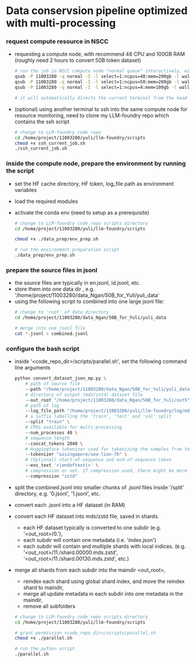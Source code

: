 # Data conservsion pipeline optimized with multi-processing

### request compute resource in NSCC
- requesting a compute node, with recommend 48 CPU and 100GB RAM (roughly need 2 hours to convert 50B token dataset)
    ```bash
    # run the job in NSCC compute node "normal queue" interactively, without specifying the script upfront
    qsub -P 11003280 -q normal -I -l select=1:ncpus=48:mem=200gb -l walltime=12:00:00
    qsub -P 11003280 -q normal -I -l select=1:ncpus=50:mem=200gb -l walltime=4:00:00
    qsub -P 11003280 -q normal -I -l select=1:ncpus=4:mem=100gb -l walltime=10:00:00

    # it will automatically directs the current terminal from the head node to the compute node
    ```
- (optional) using another terminal to ssh into the same compute node for resource monitoring, need to clone my LLM-foundry repo which contains the ssh script
    ```bash
    # change to LLM-foundry code repo
    cd /home/project/11003280/yuli/llm-foundry/scripts
    chmod +x ssh_current_job.sh
    ./ssh_current_job.sh
    ```

### inside the compute node, prepare the environment by running the script
- set the HF cache directory, HF token, log_file path as environment variables
- load the required modules
- activate the conda env (need to setup as a prerequisite)

    ```bash
    # change to LLM-foundry code repo scripts directory
    cd /home/project/11003280/yuli/llm-foundry/scripts

    chmod +x ./data_prep/env_prep.sh

    # run the environment preparation script
    ./data_prep/env_prep.sh
    ```

### prepare the source files in jsonl
- the source files are typically in en.jsonl, id.jsonl, etc.
- store them into one data dir <root>, e.g. '/home/project/11003280/data_Ngan/50B_for_Yuli/yuli_data'
- using the following script to combined into one large jsonl file:
    ```bash
    # change to 'root' of data directory
    cd /home/project/11003280/data_Ngan/50B_for_Yuli/yuli_data

    # merge into one jsonl file
    cat *.jsonl > combined.jsonl
    ```

### configure the bash script
- inside '<code_repo_dir>/scripts/parallel.sh', set the following command line arguments
    ```bash
    python convert_dataset_json_mp.py \
        # path of source file
        --path "/home/project/11003280/data_Ngan/50B_for_Yuli/yuli_data/combined.jsonl" \
        # directory of output (mds/zstd) dataset file
        --out_root "/home/project/11003280/data_Ngan/50B_for_Yuli/out5" \
        # path of log
        --log_file_path "/home/project/11003280/yuli/llm-foundry/log/mdsconversion.out" \
        # a suffix labelling the 'train', 'test' and 'val' split
        --split "train" \
        # CPUs available for multi-processing
        --num_processes 48 \
        # sequence length
        --concat_tokens 2048 \
        # Huggingface tokenizer used for tokenizing the samples from text to tokens
        --tokenizer "aisingapore/sea-lion-7b" \
        # (Optional) start-of-sequence and end-of-sequence token
        --eos_text '<|endoftext|>' \
        # compression or not. If compression used, there might be more CPU load during training which can be offset with more number of dataloader workers for each GPU, assume data-parallel is used.
        --compression "zstd"
    ```

- split the combined.jsonl into smaller chunks of .jsonl files inside '<root>/split' directory, e.g. '0.jsonl', '1.jsonl', etc.
- convert each .jsonl into a HF dataset (in RAM)
- convert each HF dataset into mds/zstd file, saved in shards. 
    - each HF dataset typically is converted to one subdir (e.g. '<out_root>/0.'), 
    - each subdir will contain one metadata (i.e. 'index.json') 
    - each subdir will contain and multiple shards with local indices. (e.g. '<out_root>/11./shard.00000.mds.zstd', '<out_root>/11./shard.00130.mds.zstd', etc.)
- merge all shards from each subdir into the maindir <out_root>, 
    - reindex each shard using global shard index, and move the reindex shard to maindir,
    - merge all update metadata in each subdir into one metadata in the maindir,
    - remove all subfolders


    ```bash
    # change to LLM-foundry code repo scripts directory
    cd /home/project/11003280/yuli/llm-foundry/scripts

    # grant permission <code_repo_dir>/scripts/parallel.sh
    chmod +x ./parallel.sh

    # run the python script
    ./parallel.sh
    ```

